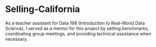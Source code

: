 # Selling-California

As a teacher assistant for Data 198 (Introduction to Real-World Data Science), I served as a mentor for this project by setting benchmarks, coordinating group meetings, and providing technical assistance when necessary.

